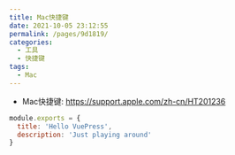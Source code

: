 ```yaml
---
title: Mac快捷键
date: 2021-10-05 23:12:55
permalink: /pages/9d1819/
categories:
  - 工具
  - 快捷键
tags:
  - Mac
---
```


- Mac快捷键:    <https://support.apple.com/zh-cn/HT201236>

```js
module.exports = {
  title: 'Hello VuePress',
  description: 'Just playing around'
}
```
